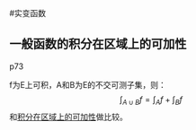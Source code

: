 #实变函数 
## 一般函数的积分在区域上的可加性
p73

f为E上可积，A和B为E的不交可测子集，则：  
$$\int_{A\cup B}f=\int _A f+\int_B f$$
和[积分在区域上的可加性](积分在区域上的可加性.md)做比较。